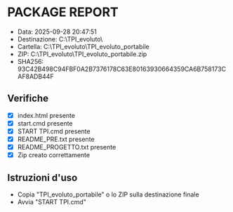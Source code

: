 ﻿# PACKAGE REPORT

- Data: 2025-09-28 20:47:51
- Destinazione: C:\TPI_evoluto\
- Cartella: C:\TPI_evoluto\TPI_evoluto_portabile
- ZIP: C:\TPI_evoluto\TPI_evoluto_portabile.zip
- SHA256: 93C42B498C94FBF0A2B7376178C63E80163930664359CA6B758173CAF8ADB44F

## Verifiche
- [x] index.html presente
- [x] start.cmd presente
- [x] START TPI.cmd presente
- [x] README_PRE.txt presente
- [x] README_PROGETTO.txt presente
- [x] Zip creato correttamente

## Istruzioni d'uso
- Copia "TPI_evoluto_portabile" o lo ZIP sulla destinazione finale
- Avvia "START TPI.cmd"
